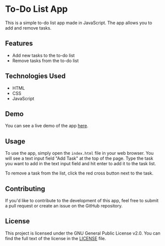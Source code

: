# To-Do List App

This is a simple to-do list app made in JavaScript. The app allows you to add and remove tasks.

## Features

- Add new tasks to the to-do list
- Remove tasks from the to-do list

## Technologies Used

- HTML
- CSS
- JavaScript

## Demo

You can see a live demo of the app [here](https://codingankit.github.io/toDoList).

## Usage

To use the app, simply open the `index.html` file in your web browser. You will see a text input field "Add Task" at the top of the page. Type the task you want to add in the text input field and hit enter to add it to the task list.

To remove a task from the list, click the red cross button next to the task.

## Contributing

If you'd like to contribute to the development of this app, feel free to submit a pull request or create an issue on the GitHub repository.

## License

This project is licensed under the GNU General Public License v2.0. You can find the full text of the license in the [LICENSE](LICENSE) file.

